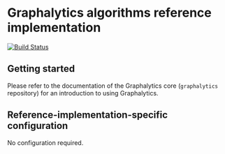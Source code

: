 # Graphalytics algorithms reference implementation

[![Build Status](https://travis-ci.org/ldbc/ldbc_graphalytics_platforms_reference.svg?branch=master)](https://travis-ci.org/ldbc/ldbc_graphalytics_platforms_reference)

## Getting started

Please refer to the documentation of the Graphalytics core (`graphalytics` repository) for an introduction to using Graphalytics.

## Reference-implementation-specific configuration

No configuration required.

